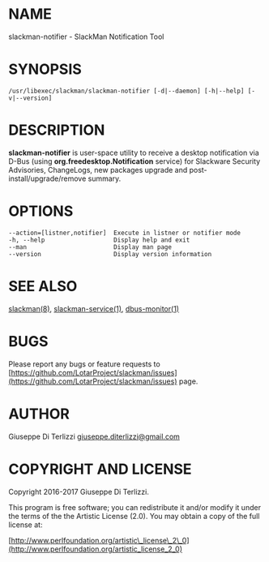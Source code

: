 # NAME

slackman-notifier - SlackMan Notification Tool

# SYNOPSIS

    /usr/libexec/slackman/slackman-notifier [-d|--daemon] [-h|--help] [-v|--version]

# DESCRIPTION

**slackman-notifier** is user-space utility to receive a desktop notification via
D-Bus (using **org.freedesktop.Notification** service) for Slackware Security
Advisories, ChangeLogs, new packages upgrade and post-install/upgrade/remove summary.

# OPTIONS

    --action=[listner,notifier]  Execute in listner or notifier mode
    -h, --help                   Display help and exit
    --man                        Display man page
    --version                    Display version information

# SEE ALSO

[slackman(8)](../8/slackman), [slackman-service(1)](../1/slackman-service), [dbus-monitor(1)](../1/dbus-monitor)

# BUGS

Please report any bugs or feature requests to 
[https://github.com/LotarProject/slackman/issues](https://github.com/LotarProject/slackman/issues) page.

# AUTHOR

Giuseppe Di Terlizzi <giuseppe.diterlizzi@gmail.com>

# COPYRIGHT AND LICENSE

Copyright 2016-2017 Giuseppe Di Terlizzi.

This program is free software; you can redistribute it and/or modify it
under the terms of the the Artistic License (2.0). You may obtain a
copy of the full license at:

[http://www.perlfoundation.org/artistic\_license\_2\_0](http://www.perlfoundation.org/artistic_license_2_0)

